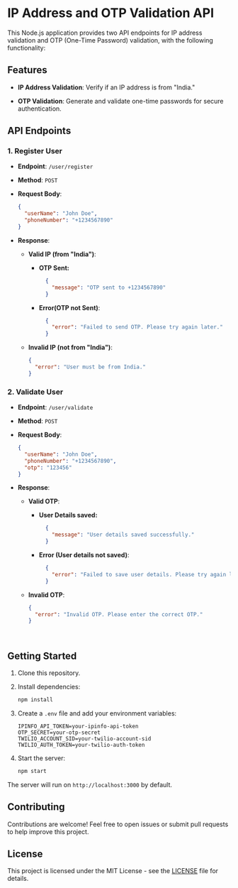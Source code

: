 # IP Address and OTP Validation API

This Node.js application provides two API endpoints for IP address validation and OTP (One-Time Password) validation, with the following functionality:

## Features

- **IP Address Validation**: Verify if an IP address is from "India."

- **OTP Validation**: Generate and validate one-time passwords for secure authentication.

## API Endpoints

### 1. Register User

- **Endpoint**: `/user/register`
- **Method**: `POST`
- **Request Body**:

  ```json
  {
    "userName": "John Doe",
    "phoneNumber": "+1234567890"
  }

- **Response**:
  - **Valid IP (from "India")**:
    - **OTP Sent:**

        ```json
          {
            "message": "OTP sent to +1234567890"
          }

    - **Error(OTP not Sent)**:

      ```json
        {
          "error": "Failed to send OTP. Please try again later."
        }
  
  - **Invalid IP (not from "India")**:

    ```json
    {
      "error": "User must be from India."
    }

### 2. Validate User

- **Endpoint**: `/user/validate`
- **Method**: `POST`
- **Request Body**:

  ```json
  {
    "userName": "John Doe",
    "phoneNumber": "+1234567890",
    "otp": "123456"
  }

- **Response**:
  - **Valid OTP**:
    - **User Details saved:**

        ```json
          {
            "message": "User details saved successfully."
          }

    - **Error (User details not saved)**:

      ```json
        {
          "error": "Failed to save user details. Please try again later."
        }
  
  - **Invalid OTP**:

    ```json
    {
      "error": "Invalid OTP. Please enter the correct OTP."
    }

 
## Getting Started

1. Clone this repository.

2. Install dependencies:

   ```bash
   npm install
   ```

3. Create a `.env` file and add your environment variables:

   ```env
   IPINFO_API_TOKEN=your-ipinfo-api-token
   OTP_SECRET=your-otp-secret
   TWILIO_ACCOUNT_SID=your-twilio-account-sid
   TWILIO_AUTH_TOKEN=your-twilio-auth-token
   ```

4. Start the server:

   ```bash
   npm start
   ```

The server will run on `http://localhost:3000` by default.

## Contributing

Contributions are welcome! Feel free to open issues or submit pull requests to help improve this project.

## License

This project is licensed under the MIT License - see the [LICENSE](LICENSE) file for details.
